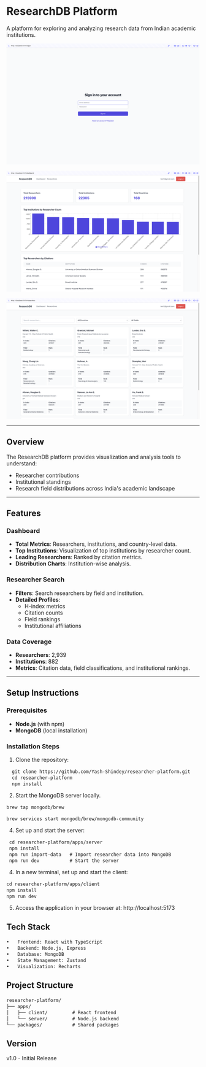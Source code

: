 


# ResearchDB Platform

A platform for exploring and analyzing research data from Indian academic institutions.

![Login](Login.png)

![Dashboard](Dashboard.png)

![Researchers](Researchers.png)


---

## Overview
The ResearchDB platform provides visualization and analysis tools to understand:
- Researcher contributions
- Institutional standings
- Research field distributions across India's academic landscape

---

## Features

### Dashboard
- **Total Metrics**: Researchers, institutions, and country-level data.
- **Top Institutions**: Visualization of top institutions by researcher count.
- **Leading Researchers**: Ranked by citation metrics.
- **Distribution Charts**: Institution-wise analysis.

### Researcher Search
- **Filters**: Search researchers by field and institution.
- **Detailed Profiles**:
  - H-index metrics
  - Citation counts
  - Field rankings
  - Institutional affiliations

### Data Coverage
- **Researchers**: 2,939
- **Institutions**: 882
- **Metrics**: Citation data, field classifications, and institutional rankings.

---

## Setup Instructions

### Prerequisites
- **Node.js** (with npm)
- **MongoDB** (local installation)

### Installation Steps
1. Clone the repository:
 ```
   git clone https://github.com/Yash-Shindey/researcher-platform.git
   cd researcher-platform
   npm install
```
2.	Start the MongoDB server locally.
```
brew tap mongodb/brew
```

```
brew services start mongodb/brew/mongodb-community
```
4.	Set up and start the server:

```
 cd researcher-platform/apps/server
 npm install
 npm run import-data   # Import researcher data into MongoDB
 npm run dev           # Start the server
```

4.	In a new terminal, set up and start the client:
```
cd researcher-platform/apps/client
npm install
npm run dev
```

5.	Access the application in your browser at:
http://localhost:5173

## Tech Stack

	•	Frontend: React with TypeScript
	•	Backend: Node.js, Express
	•	Database: MongoDB
	•	State Management: Zustand
	•	Visualization: Recharts

## Project Structure
```
researcher-platform/ 
├── apps/
│   ├── client/         # React frontend
│   └── server/         # Node.js backend
└── packages/           # Shared packages
```

## Version

v1.0 - Initial Release

